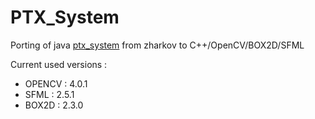# PTX_System
Porting of java [ptx_system](https://github.com/zharkov/ptx_system) from zharkov to C++/OpenCV/BOX2D/SFML

Current used versions :
 - OPENCV : 4.0.1
 - SFML : 2.5.1
 - BOX2D : 2.3.0
